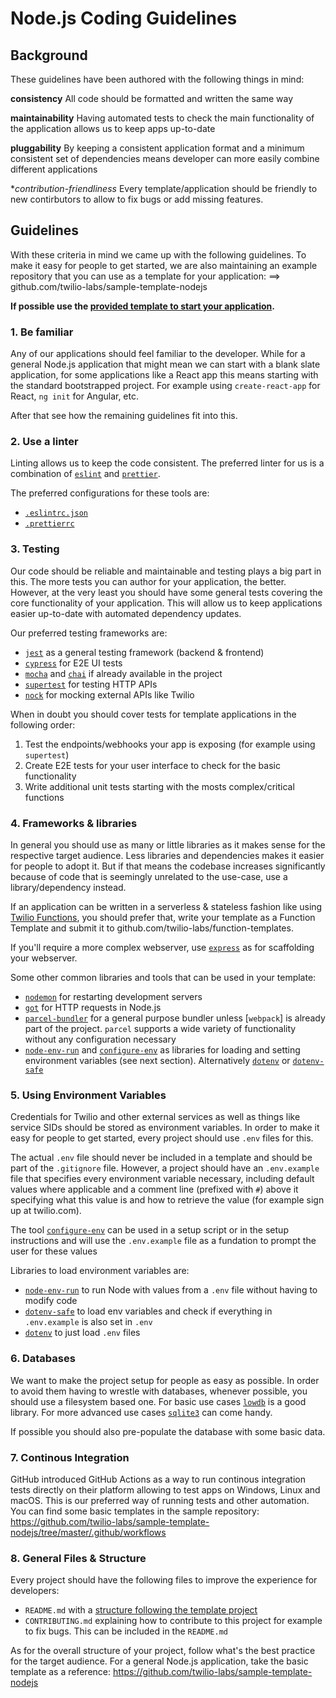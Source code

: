# Node.js Coding Guidelines

## Background

These guidelines have been authored with the following things in mind:

**consistency**
All code should be formatted and written the same way

**maintainability**
Having automated tests to check the main functionality of the application allows us to keep apps up-to-date

**pluggability** 
By keeping a consistent application format and a minimum consistent set of dependencies means developer can more easily combine different applications

**contribution-friendliness*
Every template/application should be friendly to new contirbutors to allow to fix bugs or add missing features.

## Guidelines

With these criteria in mind we came up with the following guidelines. To make it easy for people to get started, we are also maintaining an example repository that you can use as a template for your application:
==> github.com/twilio-labs/sample-template-nodejs

**If possible use the [provided template to start your application](https://github.com/twilio-labs/sample-template-nodejs).**

### 1. Be familiar

Any of our applications should feel familiar to the developer. While for a general Node.js application that might mean we can start with a blank slate application, for some applications like a React app this means starting with the standard bootstrapped project. For example using `create-react-app` for React, `ng init` for Angular, etc.

After that see how the remaining guidelines fit into this.

### 2. Use a linter

Linting allows us to keep the code consistent. The preferred linter for us is a combination of [`eslint`](https://npm.im/eslint) and [`prettier`](https://npm.im/prettier). 

The preferred configurations for these tools are:
- [`.eslintrc.json`](https://github.com/twilio-labs/sample-template-nodejs/blob/master/.eslintrc.json)
- [`.prettierrc`](https://github.com/twilio-labs/sample-template-nodejs/blob/master/.prettierrc)

### 3. Testing

Our code should be reliable and maintainable and testing plays a big part in this. The more tests you can author for your application, the better. However, at the very least you should have some general tests covering the core functionality of your application. This will allow us to keep applications easier up-to-date with automated dependency updates.

Our preferred testing frameworks are:
- [`jest`](https://jestjs.io/) as a general testing framework (backend & frontend)
- [`cypress`](https://www.cypress.io/) for E2E UI tests
- [`mocha`](https://npm.im/mocha) and [`chai`](https://npm.im/chai) if already available in the project
- [`supertest`](https://npm.im/supertest) for testing HTTP APIs
- [`nock`](https://npm.im/nock) for mocking external APIs like Twilio

When in doubt you should cover tests for template applications in the following order:
1. Test the endpoints/webhooks your app is exposing (for example using `supertest`)
2. Create E2E tests for your user interface to check for the basic functionality
3. Write additional unit tests starting with the mosts complex/critical functions

### 4. Frameworks & libraries
In general you should use as many or little libraries as it makes sense for the respective target audience. Less libraries and dependencies makes it easier for people to adopt it. But if that means the codebase increases significantly because of code that is seemingly unrelated to the use-case, use a library/dependency instead. 

If an application can be written in a serverless & stateless fashion like using [Twilio Functions](https://twilio.com/functions), you should prefer that, write your template as a Function Template and submit it to github.com/twilio-labs/function-templates.

If you'll require a more complex webserver, use [`express`](https://npm.im/express) as for scaffolding your webserver.

Some other common libraries and tools that can be used in your template:
- [`nodemon`](https://npm.im/nodemon) for restarting development servers
- [`got`](https://npm.im/got) for HTTP requests in Node.js
- [`parcel-bundler`](https://parceljs.org/getting_started.html) for a general purpose bundler unless [`webpack`] is already part of the project. `parcel` supports a wide variety of functionality without any configuration necessary
- [`node-env-run`](https://npm.im/node-env-run) and [`configure-env`](https://npm.im/configure-env) as libraries for loading and setting environment variables (see next section). Alternatively [`dotenv`](https://npm.im/dotenv) or [`dotenv-safe`](https://npm.im/dotenv-safe)

### 5. Using Environment Variables
Credentials for Twilio and other external services as well as things like service SIDs should be stored as environment variables. In order to make it easy for people to get started, every project should use `.env` files for this.

The actual `.env` file should never be included in a template and should be part of the `.gitignore` file. However, a project should have an `.env.example` file that specifies every environment variable necessary, including default values where applicable and a comment line (prefixed with `#`) above it specifying what this value is and how to retrieve the value (for example sign up at twilio.com). 

The tool [`configure-env`](https://npm.im/configure-env) can be used in a setup script or in the setup instructions and will use the `.env.example` file as a fundation to prompt the user for these values

Libraries to load environment variables are:
- [`node-env-run`](https://npm.im/node-env-run) to run Node with values from a `.env` file without having to modify code
- [`dotenv-safe`](https://npm.im/dotenv-safe) to load env variables and check if everything in `.env.example` is also set in `.env`
- [`dotenv`](https://npm.im/dotenv) to just load `.env` files

### 6. Databases
We want to make the project setup for people as easy as possible. In order to avoid them having to wrestle with databases, whenever possible, you should use a filesystem based one. For basic use cases [`lowdb`](https://npm.im/lowdb) is a good library. For more advanced use cases [`sqlite3`](https://github.com/mapbox/node-sqlite3) can come handy.

If possible you should also pre-populate the database with some basic data.

### 7. Continous Integration
GitHub introduced GitHub Actions as a way to run continous integration tests directly on their platform allowing to test apps on Windows, Linux and macOS. This is our preferred way of running tests and other automation. You can find some basic templates in the sample repository: https://github.com/twilio-labs/sample-template-nodejs/tree/master/.github/workflows

### 8. General Files & Structure
Every project should have the following files to improve the experience for developers:
- `README.md` with a [structure following the template project](https://github.com/twilio-labs/sample-template-nodejs/blob/master/README.md)
- `CONTRIBUTING.md` explaining how to contribute to this project for example to fix bugs. This can be included in the `README.md`

As for the overall structure of your project, follow what's the best practice for the target audience. For a general Node.js application, take the basic template as a reference: https://github.com/twilio-labs/sample-template-nodejs
